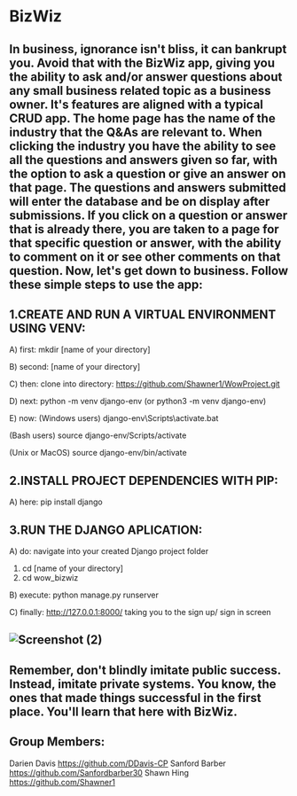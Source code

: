 BizWiz
======
In business, ignorance isn't bliss, it can bankrupt you. Avoid that with the BizWiz app, giving you the ability to ask and/or answer questions about any small business related topic as a business owner. It's features are aligned with a typical CRUD app. The home page has the name of the industry that the Q&As are relevant to. When clicking the industry you have the ability to see all the questions and answers given so far, with the option to ask a question or give an answer on that page. The questions and answers submitted will enter the database and be on display after submissions. If you click on a question or answer that is already there, you are taken to a page for that specific question or answer, with the ability to comment on it or see other comments on that question. Now, let's get down to business. Follow these simple steps to use the app:
------------------------------------------------- 
1.CREATE AND RUN A VIRTUAL ENVIRONMENT USING VENV:
--------------------------------------------------
A) first: mkdir [name of your directory]

B) second: [name of your directory]

C) then: clone into directory: https://github.com/Shawner1/WowProject.git

D) next: python -m venv django-env (or python3 -m venv django-env)

E) now: (Windows users) django-env\Scripts\activate.bat

(Bash users) source django-env/Scripts/activate

(Unix or MacOS) source django-env/bin/activate

2.INSTALL PROJECT DEPENDENCIES WITH PIP:
-------------------------------------------------
A) here: pip install django

3.RUN THE DJANGO APLICATION:
-------------------------------------------------
A) do: navigate into your created Django project folder 
1) cd [name of your directory]  
2) cd wow_bizwiz

B) execute: python manage.py runserver

C) finally: http://127.0.0.1:8000/ taking you to the sign up/ sign in screen

![Screenshot (2)](https://user-images.githubusercontent.com/98561284/177223053-43e8654f-46fa-425d-a5b0-5e8bdf58134c.png)
-------------------------------------------------------------------------------------------
Remember, don't blindly imitate public success. Instead, imitate private systems. You know, the ones that made things successful in the first place. You'll learn that here with BizWiz.
-------------------------------------------------------------------------------------------
Group Members:
-------------------------------------------------
Darien Davis 
https://github.com/DDavis-CP
Sanford Barber 
https://github.com/Sanfordbarber30
Shawn Hing 
https://github.com/Shawner1
